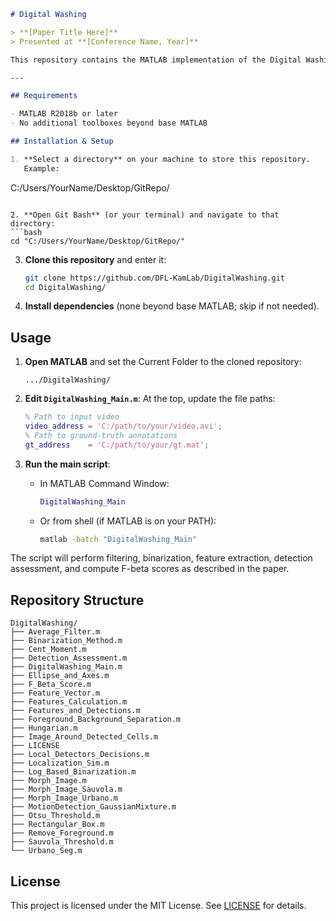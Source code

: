 ```markdown
# Digital Washing

> **[Paper Title Here]**  
> Presented at **[Conference Name, Year]**

This repository contains the MATLAB implementation of the Digital Washing method for improving sperm‐cell detection in time‐lapse imaging. It accompanies our paper listed above (please insert title, conference, and year).

---

## Requirements

- MATLAB R2018b or later
- No additional toolboxes beyond base MATLAB

## Installation & Setup

1. **Select a directory** on your machine to store this repository.  
   Example:  
```

C:/Users/YourName/Desktop/GitRepo/

````

2. **Open Git Bash** (or your terminal) and navigate to that directory:  
```bash
cd "C:/Users/YourName/Desktop/GitRepo/"
````

3. **Clone this repository** and enter it:

   ```bash
   git clone https://github.com/DFL-KamLab/DigitalWashing.git
   cd DigitalWashing/
   ```

4. **Install dependencies** (none beyond base MATLAB; skip if not needed).

## Usage

1. **Open MATLAB** and set the Current Folder to the cloned repository:

   ```
   .../DigitalWashing/
   ```

2. **Edit `DigitalWashing_Main.m`**:
   At the top, update the file paths:

   ```matlab
   % Path to input video
   video_address = 'C:/path/to/your/video.avi';
   % Path to ground-truth annotations
   gt_address    = 'C:/path/to/your/gt.mat';
   ```

3. **Run the main script**:

   * In MATLAB Command Window:

     ```matlab
     DigitalWashing_Main
     ```
   * Or from shell (if MATLAB is on your PATH):

     ```bash
     matlab -batch "DigitalWashing_Main"
     ```

The script will perform filtering, binarization, feature extraction, detection assessment, and compute F-beta scores as described in the paper.

## Repository Structure

```
DigitalWashing/
├── Average_Filter.m
├── Binarization_Method.m
├── Cent_Moment.m
├── Detection_Assessment.m
├── DigitalWashing_Main.m
├── Ellipse_and_Axes.m
├── F_Beta_Score.m
├── Feature_Vector.m
├── Features_Calculation.m
├── Features_and_Detections.m
├── Foreground_Background_Separation.m
├── Hungarian.m
├── Image_Around_Detected_Cells.m
├── LICENSE
├── Local_Detectors_Decisions.m
├── Localization_Sim.m
├── Log_Based_Binarization.m
├── Morph_Image.m
├── Morph_Image_Sauvola.m
├── Morph_Image_Urbano.m
├── MotionDetection_GaussianMixture.m
├── Otsu_Threshold.m
├── Rectangular_Box.m
├── Remove_Foreground.m
├── Sauvola_Threshold.m
└── Urbano_Seg.m
```

## License

This project is licensed under the MIT License. See [LICENSE](LICENSE) for details.

```
```
